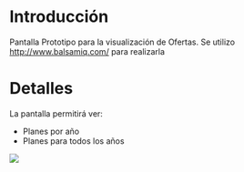 # Introducción #

Pantalla Prototipo para la visualización de Ofertas. Se utilizo http://www.balsamiq.com/ para realizarla


# Detalles #

La pantalla permitirá ver:
<ul>
<li> Planes por año</li>
<li>Planes para todos los años</li>
</ul>
<img src='http://regetp01.googlecode.com/files/mockup1_v1.6.2.png' />